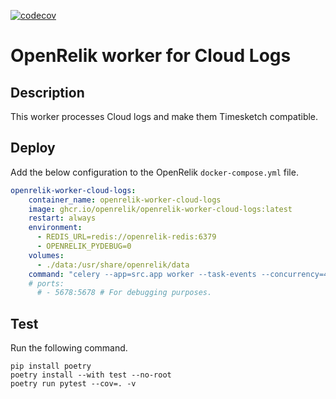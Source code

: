 [![codecov](https://codecov.io/github/openrelik/openrelik-worker-cloud-logs/graph/badge.svg?token=8BrTEHbqfC)](https://codecov.io/github/openrelik/openrelik-worker-cloud-logs)

# OpenRelik worker for Cloud Logs

## Description

This worker processes Cloud logs and make them Timesketch compatible.

## Deploy

Add the below configuration to the OpenRelik `docker-compose.yml` file.

```yaml
openrelik-worker-cloud-logs:
    container_name: openrelik-worker-cloud-logs
    image: ghcr.io/openrelik/openrelik-worker-cloud-logs:latest
    restart: always
    environment:
      - REDIS_URL=redis://openrelik-redis:6379
      - OPENRELIK_PYDEBUG=0
    volumes:
      - ./data:/usr/share/openrelik/data
    command: "celery --app=src.app worker --task-events --concurrency=4 --loglevel=INFO -Q openrelik-worker-cloud-logs"
    # ports:
      # - 5678:5678 # For debugging purposes.
```

## Test

Run the following command.

```
pip install poetry
poetry install --with test --no-root
poetry run pytest --cov=. -v
```
